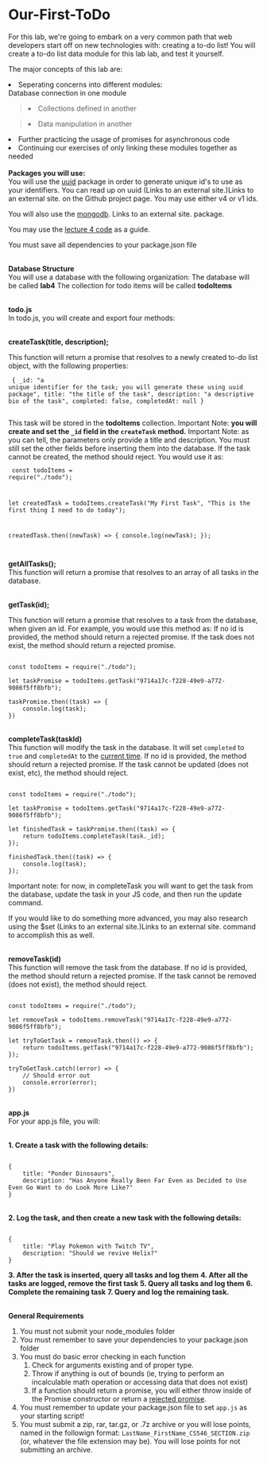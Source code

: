 # Our-First-ToDo

For this lab, we're going to embark on a very common path that web developers start off on new technologies with: creating a to-do list! You will create a to-do list data module for this lab lab, and test it yourself.

The major concepts of this lab are:

<li>Seperating concerns into different modules:</li>
<DT>Database connection in one module</DT>
<blockquote><li>Collections defined in another</li></blockquote>
<blockquote><li>Data manipulation in another</li></blockquote>
<li>Further practicing the usage of promises for asynchronous code</li>
<li>Continuing our exercises of only linking these modules together as needed</li>
<br><strong>Packages you will use:</strong></br>
You will use the <a href="https://www.npmjs.com/package/uuid">uuid</a> package in order to generate unique id's to use as your identifiers. You can read up on uuid (Links to an external site.)Links to an external site. on the Github project page. You may use either v4 or v1 ids.

You will also use the <a href="https://mongodb.github.io/node-mongodb-native/">mongodb</a>. Links to an external site. package.

You may use the <a href="https://github.com/Stevens-CS546/CS-546-WS-Summer-1/tree/master/Lecture%20Code/lecture_04">lecture 4 code</a> as a guide.

You must save all dependencies to your package.json file

<br><strong>Database Structure</strong></br>
You will use a database with the following organization:
The database will be called <strong>lab4</strong>
The collection for todo items will be called <strong>todoItems</strong>

<br><strong>todo.js</strong></br>
In todo.js, you will create and export four methods:

<br><strong>createTask(title, description);</strong></br>

This function will return a promise that resolves to a newly created to-do list object, with the following properties:
<code><pre>
{
    _id: "a unique identifier for the task; you will generate these using uuid package",
    title: "the title of the task",
    description: "a descriptive bio of the task",
    completed: false,
    completedAt: null
}   
</pre></code>
This task will be stored in the <strong>todoItems</strong> collection.
Important Note: <strong>you will create and set the <code>_id</code> field in the <code>createTask</code> method.</strong>
Important Note: as you can tell, the parameters only provide a title and description. You must still set the other fields before inserting them into the database.
If the task cannot be created, the method should reject.
You would use it as:
<code><pre>
const todoItems = require("./todo");

let createdTask = todoItems.createTask("My First Task", "This is the first thing I need to do today");

createdTask.then((newTask) => {
    console.log(newTask);
});
</pre></code>
<br><strong>getAllTasks();</strong></br>
This function will return a promise that resolves to an array of all tasks in the database.

<br><strong>getTask(id);</strong></br>

This function will return a promise that resolves to a task from the database, when given an id. For example, you would use this method as:
If no id is provided, the method should return a rejected promise.
If the task does not exist, the method should return a rejected promise.
<pre><code>
const todoItems = require("./todo");

let taskPromise = todoItems.getTask("9714a17c-f228-49e9-a772-9086f5ff8bfb");

taskPromise.then((task) => {
    console.log(task);
})
</code></pre>

<br><strong>completeTask(taskId)</strong></br>
This function will modify the task in the database. It will set <code>completed</code> to <code>true</code> and <code>completedAt</code> to the <a href="https://developer.mozilla.org/en-US/docs/Web/JavaScript/Reference/Global_Objects/Date">current time</a>.
If no id is provided, the method should return a rejected promise.
If the task cannot be updated (does not exist, etc), the method should reject.
<pre><code>
const todoItems = require("./todo");

let taskPromise = todoItems.getTask("9714a17c-f228-49e9-a772-9086f5ff8bfb");

let finishedTask = taskPromise.then((task) => {    
    return todoItems.completeTask(task._id);    
});

finishedTask.then((task) => {
    console.log(task);
});
</code></pre>

Important note: for now, in completeTask you will want to get the task from the database, update the task in your JS code, and then run the update command.

If you would like to do something more advanced, you may also research using the $set (Links to an external site.)Links to an external site. command to accomplish this as well.

<br><strong>removeTask(id)</strong></br>
This function will remove the task from the database.
If no id is provided, the method should return a rejected promise.
If the task cannot be removed (does not exist), the method should reject.
<pre><code>
const todoItems = require("./todo");

let removeTask = todoItems.removeTask("9714a17c-f228-49e9-a772-9086f5ff8bfb");

let tryToGetTask = removeTask.then(() => {
    return todoItems.getTask("9714a17c-f228-49e9-a772-9086f5ff8bfb");
});

tryToGetTask.catch((error) => {
    // Should error out
    console.error(error);
})
</code></pre>

<br><strong>app.js</strong></br>
For your app.js file, you will:

<br><strong>1. Create a task with the following details:</strong></br>
<pre><code>
{
    title: "Ponder Dinosaurs",
    description: "Has Anyone Really Been Far Even as Decided to Use Even Go Want to do Look More Like?"
}
</code></pre>
<br><strong>2. Log the task, and then create a new task with the following details:</strong></br>
<pre><code>
{
    title: "Play Pokemon with Twitch TV",
    description: "Should we revive Helix?"
}
</code></pre>
<strong>3. After the task is inserted, query all tasks and log them</strong>
<strong>4. After all the tasks are logged, remove the first task</strong>
<strong>5. Query all tasks and log them</strong>
<strong>6. Complete the remaining task</strong>
<strong>7. Query and log the remaining task.</strong>

<br><strong>General Requirements</strong></br>
1. You must not submit your node_modules folder
2. You must remember to save your dependencies to your package.json folder
3. You must do basic error checking in each function
    1. Check for arguments existing and of proper type.
    2. Throw if anything is out of bounds (ie, trying to perform an incalculable math operation or accessing data that does        not exist)
    3. If a function should return a promise, you will either throw inside of the Promise constructor or return a <a href="https://developer.mozilla.org/en-US/docs/Web/JavaScript/Reference/Global_Objects/Promise/reject">rejected promise</a>.
4. You must remember to update your package.json file to set <code>app.js</code> as your starting script!
5. You must submit a zip, rar, tar.gz, or .7z archive or you will lose points, named in the followign format: <code>LastName_FirstName_CS546_SECTION.zip</code> (or, whatever the file extension may be). You will lose points for not submitting an archive.
